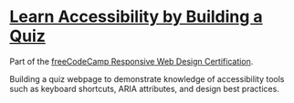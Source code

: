 # [Learn Accessibility by Building a Quiz](https://amandapennell.github.io/accessibility-quiz/)
Part of the [freeCodeCamp Responsive Web Design Certification](https://www.freecodecamp.org/learn/2022/responsive-web-design/).

Building a quiz webpage to demonstrate knowledge of accessibility tools such as keyboard shortcuts, ARIA attributes, and design best practices.
